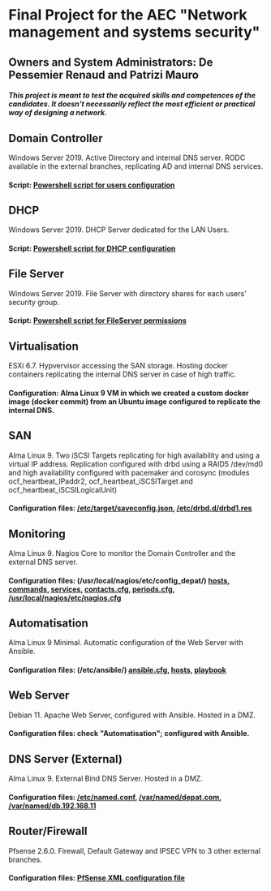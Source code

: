# Final Project for the AEC "Network management and systems security"
## Owners and System Administrators: De Pessemier Renaud and Patrizi Mauro
##### _This project is meant to test the acquired skills and competences of the candidates. It doesn't necessarily reflect the most efficient or practical way of designing a network._

## **Domain Controller**
Windows Server 2019. Active Directory and internal DNS server. RODC available in the external branches, replicating AD and internal DNS services.
#### Script: [Powershell script for users configuration](AD/ADUsers.ps1)

## **DHCP**
Windows Server 2019. DHCP Server dedicated for the LAN Users.
#### Script: [Powershell script for DHCP configuration](DHCP/DHCPscope.ps1)

## **File Server**
Windows Server 2019. File Server with directory shares for each users' security group.
#### Script: [Powershell script for FileServer permissions](FileServer/SMB_Icacls.ps1)

## **Virtualisation**
ESXi 6.7. Hypvervisor accessing the SAN storage. Hosting docker containers replicating the internal DNS server in case of high traffic.
#### Configuration: Alma Linux 9 VM in which we created a custom docker image (docker commit) from an Ubuntu image configured to replicate the internal DNS.

## **SAN**
Alma Linux 9. Two iSCSI Targets replicating for high availability and using a virtual IP address. Replication configured with drbd using a RAID5 /dev/md0 and high availability configured with pacemaker and corosync (modules ocf_heartbeat_IPaddr2, ocf_heartbeat_iSCSITarget and  ocf_heartbeat_iSCSILogicalUnit)
#### Configuration files: [/etc/target/saveconfig.json](SAN/targetcli.json), [/etc/drbd.d/drbd1.res](SAN/drbd1.res)

## **Monitoring**
Alma Linux 9. Nagios Core to monitor the Domain Controller and the external DNS server.
#### Configuration files: (/usr/local/nagios/etc/config_depat/) [hosts](Nagios/hosts.cfg), [commands](Nagios/commands.cfg), [services](Nagios/services.cfg), [contacts.cfg](Nagios/contacts.cfg), [periods.cfg](Nagios/periods.cfg), [/usr/local/nagios/etc/nagios.cfg](Nagios/nagios.cfg)

## **Automatisation**
Alma Linux 9 Minimal. Automatic configuration of the Web Server with Ansible.
#### Configuration files: (/etc/ansible/) [ansible.cfg](Ansible/ansible.cfg), [hosts](Ansible/hosts), [playbook](Ansible/web-playbook.yaml)

## **Web Server**
Debian 11. Apache Web Server, configured with Ansible. Hosted in a DMZ.
#### Configuration files: check "Automatisation"; configured with Ansible.

## **DNS Server (External)**
Alma Linux 9. External Bind DNS Server. Hosted in a DMZ.
#### Configuration files: [/etc/named.conf](Bind/named.conf), [/var/named/depat.com](Bind/depat.com), [/var/named/db.192.168.11](Bind/db.192.168.11)

## **Router/Firewall**
Pfsense 2.6.0. Firewall, Default Gateway and IPSEC VPN to 3 other external branches.
#### Configuration files: [PfSense XML configuration file](PfSense/config-pfSense.depat.local-20230622164741.xml)
